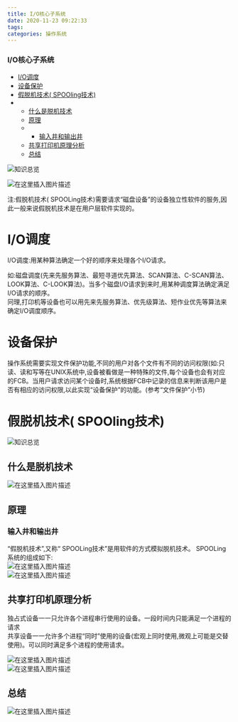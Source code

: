 ```yaml
---
title: I/O核心子系统
date: 2020-11-23 09:22:33
tags: 
categories: 操作系统
---
```


<!--more-->

### I/O核心子系统

- [I/O调度](#IO_12)
- [设备保护](#_19)
- [假脱机技术\( SPOOling技术\)](#_SPOOling_23)
- - [什么是脱机技术](#_27)
  - [原理](#_30)
  - - [输入井和输出井](#_31)
  - [共享打印机原理分析](#_37)
  - [总结](#_44)

![知识总览](https://img-blog.csdnimg.cn/20201123091348491.png?x-oss-process=image/watermark,type_ZmFuZ3poZW5naGVpdGk,shadow_10,text_aHR0cHM6Ly9ibG9nLmNzZG4ubmV0L3FxXzIxMDQwNTU5,size_16,color_FFFFFF,t_70#pic_center)

![在这里插入图片描述](https://img-blog.csdnimg.cn/20201123091500213.png?x-oss-process=image/watermark,type_ZmFuZ3poZW5naGVpdGk,shadow_10,text_aHR0cHM6Ly9ibG9nLmNzZG4ubmV0L3FxXzIxMDQwNTU5,size_16,color_FFFFFF,t_70#pic_center)

注:假脱机技术\( SPOOLing技术\)需要请求“磁盘设备”的设备独立性软件的服务,因此一般来说假脱机技术是在用户层软件实现的。

# I/O调度

I/O调度:用某种算法确定一个好的顺序来处理各个I/O请求。

如:磁盘调度\(先来先服务算法、最短寻道优先算法、SCAN算法、C-SCAN算法、LOOK算法、C-LOOK算法\)。当多个磁盘I/O请求到来时,用某种调度算法确定满足I/O请求的顺序。  
冋理,打卬机等设备也可以用先来先服务算法、优先级算法、短作业优先等算法来确定I/O调度顺序。

# 设备保护

操作系统需要实现文件保护功能,不同的用户对各个文件有不同的访问权限\(如:只读、读和写等在UNIX系统中,设备被看做是一种特殊的文件,每个设备也会有对应的FCB。当用户请求访问某个设备时,系统根据FCB中记录的信息来判断该用户是否有相应的访问权限,以此实现“设备保护”的功能。\(参考“文件保护”小节\)

# 假脱机技术\( SPOOling技术\)

![知识总览](https://img-blog.csdnimg.cn/20201123091750633.png?x-oss-process=image/watermark,type_ZmFuZ3poZW5naGVpdGk,shadow_10,text_aHR0cHM6Ly9ibG9nLmNzZG4ubmV0L3FxXzIxMDQwNTU5,size_16,color_FFFFFF,t_70#pic_center)

## 什么是脱机技术

![在这里插入图片描述](https://img-blog.csdnimg.cn/20201123091821906.png?x-oss-process=image/watermark,type_ZmFuZ3poZW5naGVpdGk,shadow_10,text_aHR0cHM6Ly9ibG9nLmNzZG4ubmV0L3FxXzIxMDQwNTU5,size_16,color_FFFFFF,t_70#pic_center)

## 原理

### 输入井和输出井

“假脱机技术”,又称“ SPOOLing技术”是用软件的方式模拟脱机技术。 SPOOLing系统的组成如下:  
![在这里插入图片描述](https://img-blog.csdnimg.cn/20201123092034549.png?x-oss-process=image/watermark,type_ZmFuZ3poZW5naGVpdGk,shadow_10,text_aHR0cHM6Ly9ibG9nLmNzZG4ubmV0L3FxXzIxMDQwNTU5,size_16,color_FFFFFF,t_70#pic_center)  
![在这里插入图片描述](https://img-blog.csdnimg.cn/20201123092055170.png?x-oss-process=image/watermark,type_ZmFuZ3poZW5naGVpdGk,shadow_10,text_aHR0cHM6Ly9ibG9nLmNzZG4ubmV0L3FxXzIxMDQwNTU5,size_16,color_FFFFFF,t_70#pic_center)

## 共享打印机原理分析

独占式设备一一只允许各个进程串行使用的设备。一段时间内只能满足一个进程的请求  
共享设备一一允许多个进程“同时”使用的设备\(宏观上同时使用,微观上可能是交替使用\)。可以同时满足多个进程的使用请求。

![在这里插入图片描述](https://img-blog.csdnimg.cn/20201123092146116.png?x-oss-process=image/watermark,type_ZmFuZ3poZW5naGVpdGk,shadow_10,text_aHR0cHM6Ly9ibG9nLmNzZG4ubmV0L3FxXzIxMDQwNTU5,size_16,color_FFFFFF,t_70#pic_center)  
![在这里插入图片描述](https://img-blog.csdnimg.cn/20201123092148777.png#pic_center)

## 总结

![在这里插入图片描述](https://img-blog.csdnimg.cn/20201123092200247.png?x-oss-process=image/watermark,type_ZmFuZ3poZW5naGVpdGk,shadow_10,text_aHR0cHM6Ly9ibG9nLmNzZG4ubmV0L3FxXzIxMDQwNTU5,size_16,color_FFFFFF,t_70#pic_center)